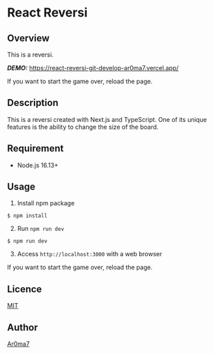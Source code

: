 # React Reversi

## Overview
This is a reversi.

***DEMO:***
https://react-reversi-git-develop-ar0ma7.vercel.app/

If you want to start the game over, reload the page.

## Description
This is a reversi created with Next.js and TypeScript.
One of its unique features is the ability to change the size of the board.

## Requirement
- Node.js 16.13+

## Usage

1. Install npm package
  ```
  $ npm install
  ```
2. Run `npm run dev`
  ```
  $ npm run dev
  ```
3. Access `http://localhost:3000` with a web browser

If you want to start the game over, reload the page.

## Licence

[MIT](./LICENSE)

## Author

[Ar0ma7](https://github.com/Ar0ma7)